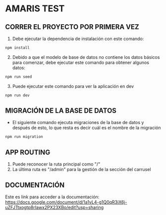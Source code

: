 # AMARIS TEST

## CORRER EL PROYECTO POR PRIMERA VEZ
1. Debe ejecutar la dependencia de instalación con este comando:
```bash
npm install
```

2. Debido a que el modelo de base de datos no contiene los datos básicos para comenzar,
debe ejecutar este comando para obtener algunos datos:
```bash
npm run seed
```

3. Puede ejecutar este comando para ver la aplicación en dev

```bash
npm run dev
```

## MIGRACIÓN DE LA BASE DE DATOS

* El siguiente comando ejecuta migraciones de la base de datos y después de esto,
  lo que resta es decir cuál es el nombre de la migración
```bash
npm run migration
```

## APP ROUTING
1. Puede reconocer la ruta principal como "/"
2. La última ruta es "/admin" para la gestión de la sección del carrusel

## DOCUMENTACIÓN
Este es link para acceder a la documentación: https://docs.google.com/document/d/1a1vL4-g1Q0qR3iX6j-uZFJTtxogtp8rIawx2PX23XBo/edit?usp=sharing
